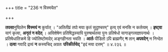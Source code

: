 +++
title = "236 न विस्मयेत"

+++


**तपसा**नुष्ठितेन **विस्मयं न** कुर्यात् । "अतितीव्रं तपो मया कृतं सुदुश्चरम्" इत्य् एवं मनसि न कर्तव्यम् । **इष्ट्वा** यागं कृत्वा, **अनृतं न वदेत्** । अविशेषेण प्रतिषिद्धस्यापि पुरुषार्थतया पुनः प्रतिषेधो यागाङ्गत्वज्ञापनार्थः । प्रतिषेधातिक्रमे हि ज्योतिष्टोमादेर् अङ्गहीनता भवति । **आर्तः** पीडितो ऽपि ब्राह्मणैर् **न** तान् **अपवदेन्** न निन्देत । **दत्वा** गवादि द्रव्यं **न** कस्यचिद् अग्रतः **परिकीर्तयेद्** "इदं मया दत्तम्" ॥ ४.२३६ ॥